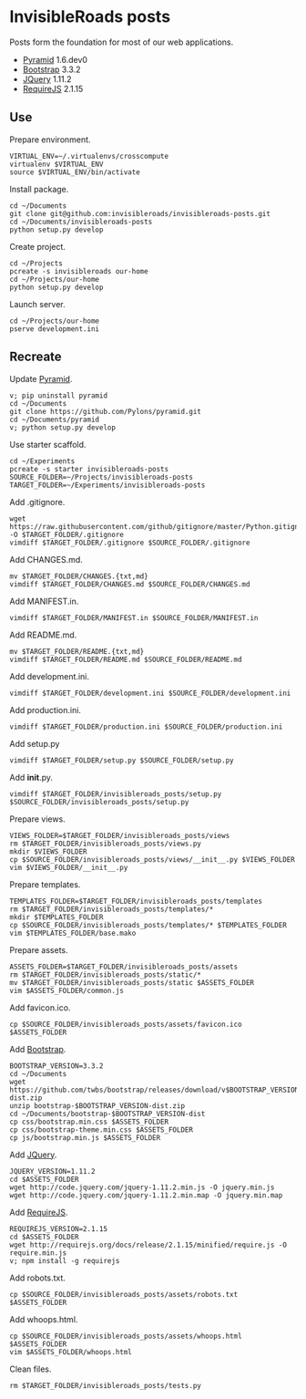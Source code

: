 InvisibleRoads posts
====================
Posts form the foundation for most of our web applications.

- [Pyramid](http://docs.pylonsproject.org/en/latest/docs/pyramid.html) 1.6.dev0
- [Bootstrap](http://getbootstrap.com) 3.3.2
- [JQuery](http://jquery.com) 1.11.2
- [RequireJS](http://requirejs.org) 2.1.15


Use
---
Prepare environment.

    VIRTUAL_ENV=~/.virtualenvs/crosscompute
    virtualenv $VIRTUAL_ENV
    source $VIRTUAL_ENV/bin/activate

Install package.

    cd ~/Documents
    git clone git@github.com:invisibleroads/invisibleroads-posts.git
    cd ~/Documents/invisibleroads-posts
    python setup.py develop

Create project.

    cd ~/Projects
    pcreate -s invisibleroads our-home
    cd ~/Projects/our-home
    python setup.py develop

Launch server.
    
    cd ~/Projects/our-home
    pserve development.ini


Recreate
--------
Update [Pyramid](http://docs.pylonsproject.org/en/latest/docs/pyramid.html).

    v; pip uninstall pyramid
    cd ~/Documents
    git clone https://github.com/Pylons/pyramid.git
    cd ~/Documents/pyramid
    v; python setup.py develop

Use starter scaffold.

    cd ~/Experiments
    pcreate -s starter invisibleroads-posts
    SOURCE_FOLDER=~/Projects/invisibleroads-posts
    TARGET_FOLDER=~/Experiments/invisibleroads-posts

Add .gitignore.

    wget https://raw.githubusercontent.com/github/gitignore/master/Python.gitignore -O $TARGET_FOLDER/.gitignore
    vimdiff $TARGET_FOLDER/.gitignore $SOURCE_FOLDER/.gitignore

Add CHANGES.md.

    mv $TARGET_FOLDER/CHANGES.{txt,md}
    vimdiff $TARGET_FOLDER/CHANGES.md $SOURCE_FOLDER/CHANGES.md

Add MANIFEST.in.

    vimdiff $TARGET_FOLDER/MANIFEST.in $SOURCE_FOLDER/MANIFEST.in

Add README.md.

    mv $TARGET_FOLDER/README.{txt,md}
    vimdiff $TARGET_FOLDER/README.md $SOURCE_FOLDER/README.md

Add development.ini.

    vimdiff $TARGET_FOLDER/development.ini $SOURCE_FOLDER/development.ini

Add production.ini.

    vimdiff $TARGET_FOLDER/production.ini $SOURCE_FOLDER/production.ini

Add setup.py

    vimdiff $TARGET_FOLDER/setup.py $SOURCE_FOLDER/setup.py

Add __init__.py.

    vimdiff $TARGET_FOLDER/invisibleroads_posts/setup.py $SOURCE_FOLDER/invisibleroads_posts/setup.py

Prepare views.

    VIEWS_FOLDER=$TARGET_FOLDER/invisibleroads_posts/views
    rm $TARGET_FOLDER/invisibleroads_posts/views.py
    mkdir $VIEWS_FOLDER
    cp $SOURCE_FOLDER/invisibleroads_posts/views/__init__.py $VIEWS_FOLDER
    vim $VIEWS_FOLDER/__init__.py

Prepare templates.

    TEMPLATES_FOLDER=$TARGET_FOLDER/invisibleroads_posts/templates
    rm $TARGET_FOLDER/invisibleroads_posts/templates/*
    mkdir $TEMPLATES_FOLDER
    cp $SOURCE_FOLDER/invisibleroads_posts/templates/* $TEMPLATES_FOLDER
    vim $TEMPLATES_FOLDER/base.mako

Prepare assets.

    ASSETS_FOLDER=$TARGET_FOLDER/invisibleroads_posts/assets
    rm $TARGET_FOLDER/invisibleroads_posts/static/*
    mv $TARGET_FOLDER/invisibleroads_posts/static $ASSETS_FOLDER
    vim $ASSETS_FOLDER/common.js

Add favicon.ico.

    cp $SOURCE_FOLDER/invisibleroads_posts/assets/favicon.ico $ASSETS_FOLDER

Add [Bootstrap](http://getbootstrap.com).

    BOOTSTRAP_VERSION=3.3.2
    cd ~/Documents
    wget https://github.com/twbs/bootstrap/releases/download/v$BOOTSTRAP_VERSION/bootstrap-$BOOTSTRAP_VERSION-dist.zip
    unzip bootstrap-$BOOTSTRAP_VERSION-dist.zip
    cd ~/Documents/bootstrap-$BOOTSTRAP_VERSION-dist
    cp css/bootstrap.min.css $ASSETS_FOLDER
    cp css/bootstrap-theme.min.css $ASSETS_FOLDER
    cp js/bootstrap.min.js $ASSETS_FOLDER

Add [JQuery](http://jquery.com).

    JQUERY_VERSION=1.11.2
    cd $ASSETS_FOLDER
    wget http://code.jquery.com/jquery-1.11.2.min.js -O jquery.min.js
    wget http://code.jquery.com/jquery-1.11.2.min.map -O jquery.min.map
    
Add [RequireJS](http://requirejs.org).

    REQUIREJS_VERSION=2.1.15
    cd $ASSETS_FOLDER
    wget http://requirejs.org/docs/release/2.1.15/minified/require.js -O require.min.js
    v; npm install -g requirejs

Add robots.txt.

    cp $SOURCE_FOLDER/invisibleroads_posts/assets/robots.txt $ASSETS_FOLDER

Add whoops.html.

    cp $SOURCE_FOLDER/invisibleroads_posts/assets/whoops.html $ASSETS_FOLDER
    vim $ASSETS_FOLDER/whoops.html

Clean files.

    rm $TARGET_FOLDER/invisibleroads_posts/tests.py
